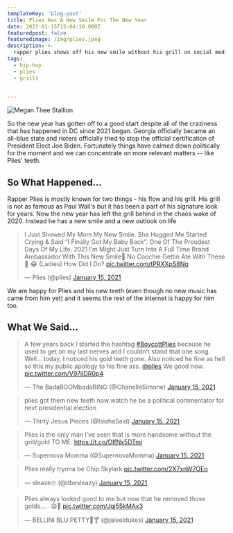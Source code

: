 ```yaml
---
templateKey: 'blog-post'
title: Plies Has A New Smile For The New Year
date: 2021-01-15T15:04:10.000Z
featuredpost: false
featuredimage: /img/plies.jpeg
description: >-
  rapper plies shows off his new smile without his grill on social media and people have strong feeling about it.
tags:
  - hip-hop
  - plies
  - grills
  

---
```


![Megan Thee Stallion](img/plies.jpg)

So the new year has gotten off to a good start despite all of the craziness that has happened in DC since 2021 began.  Georgia officially became an all-blue state and rioters officially tried to stop the official certification of President Elect Joe Biden.  Fortunately things have calmed down politically for the moment and we can concentrate on more relevant matters -- like Plies' teeth.


## So What Happened...

Rapper Plies is mostly known for two things - his flow and his grill.  His grill is not as famous as Paul Wall's but it has been a part of his signature look for years.  Now the new year has left the grill behind in the chaos wake of 2020.  Instead he has a new smile and a new outlook on life

<blockquote class="twitter-tweet"><p lang="en" dir="ltr">I Just Showed My Mom My New Smile. She Hugged Me Started Crying &amp; Said “I Finally Got My Baby Back”. One Of The Proudest Days Of My Life. 2021 I’m Might Just Turn Into A Full Time Brand Ambassador With This New Smile😬 No Coochie Gettin Ate With These 🦷 😂 (Ladies) How Did I Do? <a href="https://t.co/tPRXXpS8Nq">pic.twitter.com/tPRXXpS8Nq</a></p>&mdash; Plies (@plies) <a href="https://twitter.com/plies/status/1350083821954355200?ref_src=twsrc%5Etfw">January 15, 2021</a></blockquote> <script async src="https://platform.twitter.com/widgets.js" charset="utf-8"></script>

We are happy for Plies and his new teeth (even though no new music has came from him yet) and it seems the rest of the internet is happy for him too.

## What We Said...

<blockquote class="twitter-tweet"><p lang="en" dir="ltr">A few years back I started the hashtag <a href="https://twitter.com/hashtag/BoycottPlies?src=hash&amp;ref_src=twsrc%5Etfw">#BoycottPlies</a> because he used to get on my last nerves and I couldn&#39;t stand that one song. Well... today, I noticed his gold teeth gone. Also noticed he fine as hell so this my public apology to his fine ass. <a href="https://twitter.com/plies?ref_src=twsrc%5Etfw">@plies</a> We good now. <a href="https://t.co/V97iIDR0p4">pic.twitter.com/V97iIDR0p4</a></p>&mdash; The BadaBOOMbadaBING (@ChanelleSimone) <a href="https://twitter.com/ChanelleSimone/status/1350144680537702400?ref_src=twsrc%5Etfw">January 15, 2021</a></blockquote> <script async src="https://platform.twitter.com/widgets.js" charset="utf-8"></script>

<blockquote class="twitter-tweet"><p lang="en" dir="ltr">plies got them new teeth now watch he be a political commentator for next presidential election</p>&mdash; Thirty Jesus Pieces (@IsiahaSaid) <a href="https://twitter.com/IsiahaSaid/status/1350087688788078592?ref_src=twsrc%5Etfw">January 15, 2021</a></blockquote> <script async src="https://platform.twitter.com/widgets.js" charset="utf-8"></script>

<blockquote class="twitter-tweet"><p lang="en" dir="ltr">Plies is the only man I’ve seen that is more handsome without the grill/gold TO ME. <a href="https://t.co/OIfNx5DTmi">https://t.co/OIfNx5DTmi</a></p>&mdash; Supernova Momma (@SupernovaMomma) <a href="https://twitter.com/SupernovaMomma/status/1350091177933074440?ref_src=twsrc%5Etfw">January 15, 2021</a></blockquote> <script async src="https://platform.twitter.com/widgets.js" charset="utf-8"></script>

<blockquote class="twitter-tweet"><p lang="en" dir="ltr">Plies really trynna be Chip Skylark <a href="https://t.co/2X7xnW7OEo">pic.twitter.com/2X7xnW7OEo</a></p>&mdash; sleaze⛄️ (@itbesleazy) <a href="https://twitter.com/itbesleazy/status/1350103959252381701?ref_src=twsrc%5Etfw">January 15, 2021</a></blockquote> <script async src="https://platform.twitter.com/widgets.js" charset="utf-8"></script>

<blockquote class="twitter-tweet"><p lang="en" dir="ltr">Plies always looked good to me but now that he removed those golds..... 😩🥴 <a href="https://t.co/Jqj55kMAx3">pic.twitter.com/Jqj55kMAx3</a></p>&mdash; BELLINI BLU PETTY💙🍸 (@jaleeldukes) <a href="https://twitter.com/jaleeldukes/status/1350109419070234626?ref_src=twsrc%5Etfw">January 15, 2021</a></blockquote> <script async src="https://platform.twitter.com/widgets.js" charset="utf-8"></script>





